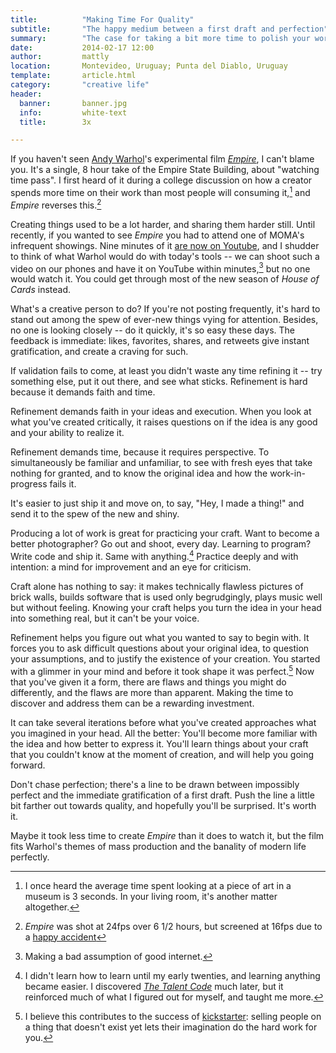 ```yaml
---
title:	        "Making Time For Quality"
subtitle:       "The happy medium between a first draft and perfection"
summary:        "The case for taking a bit more time to polish your work"
date:           2014-02-17 12:00
author:         mattly
location:       Montevideo, Uruguay; Punta del Diablo, Uruguay
template:       article.html
category:       "creative life"
header:
  banner:       banner.jpg
  info:         white-text
  title:        3x

---
```


If you haven't seen [Andy Warhol][warhol]'s experimental film *[Empire][]*, I can't blame you.  It's a single, 8 hour take of the Empire State Building, about "watching time pass".  I first heard of it during a college discussion on how a creator spends more time on their work than most people will consuming it,[^art-length] and *Empire* reverses this.[^empire-length]

[warhol]: https://en.wikipedia.org/wiki/Andy_Warhol
[empire]: https://en.wikipedia.org/wiki/Empire_(1964_film)

[^art-length]: I once heard the average time spent looking at a piece of art in a museum is 3 seconds.  In your living room, it's another matter altogether.

[^empire-length]: *Empire* was shot at 24fps over 6 1/2 hours, but screened at 16fps due to a [happy accident](http://www.urbandictionary.com/define.php?term=happy%20accident)

Creating things used to be a lot harder, and sharing them harder still.  Until recently, if you wanted to see *Empire* you had to attend one of MOMA's infrequent showings.  Nine minutes of it [are now on Youtube][empire-youtube], and I shudder to think of what Warhol would do with today's tools -- we can shoot such a video on our phones and have it on YouTube within minutes,[^internet] but no one would watch it.  You could get through most of the new season of *House of Cards* instead.

[empire-youtube]: https://www.youtube.com/watch?v=-sSsWj2HWk0
[^internet]: Making a bad assumption of good internet.

What's a creative person to do?  If you're not posting frequently, it's hard to stand out among the spew of ever-new things vying for attention.  Besides, no one is looking closely -- do it quickly, it's so easy these days.  The feedback is immediate: likes, favorites, shares, and retweets give instant gratification, and create a craving for such.

If validation fails to come, at least you didn't waste any time refining it -- try something else, put it out there, and see what sticks.  Refinement is hard because it demands faith and time.

Refinement demands faith in your ideas and execution.  When you look at what you've created critically, it raises questions on if the idea is any good and your ability to realize it.

Refinement demands time, because it requires perspective.  To simultaneously be familiar and unfamiliar, to see with fresh eyes that take nothing for granted, and to know the original idea and how the work-in-progress fails it.

It's easier to just ship it and move on, to say, "Hey, I made a thing!" and send it to the spew of the new and shiny.

Producing a lot of work is great for practicing your craft.  Want to become a better photographer?  Go out and shoot, every day.  Learning to program?  Write code and ship it.  Same with anything.[^talent-code]  Practice deeply and with intention: a mind for improvement and an eye for criticism.

[^talent-code]: I didn't learn how to learn until my early twenties, and learning anything became easier.  I discovered *[The Talent Code](http://thetalentcode.com/book/)* much later, but it reinforced much of what I figured out for myself, and taught me more.

Craft alone has nothing to say: it makes technically flawless pictures of brick walls, builds software that is used only begrudgingly, plays music well but without feeling.  Knowing your craft helps you turn the idea in your head into something real, but it can't be your voice.  

Refinement helps you figure out what you wanted to say to begin with.  It forces you to ask difficult questions about your original idea, to question your assumptions, and to justify the existence of your creation.  You started with a glimmer in your mind and before it took shape it was perfect.[^ks]  Now that you've given it a form, there are flaws and things you might do differently, and the flaws are more than apparent.  Making the time to discover and address them can be a rewarding investment.

[^ks]: I believe this contributes to the success of [kickstarter](https://www.kickstarter.com/blog/kickstarter-is-not-a-store): selling people on a thing that doesn't exist yet lets their imagination do the hard work for you.

It can take several iterations before what you've created approaches what you imagined in your head.  All the better: You'll become more familiar with the idea and how better to express it.  You'll learn things about your craft that you couldn't know at the moment of creation, and will help you going forward.

Don't chase perfection; there's a line to be drawn between impossibly perfect and the immediate gratification of a first draft.  Push the line a little bit farther out towards quality, and hopefully you'll be surprised.  It's worth it.

Maybe it took less time to create *Empire* than it does to watch it, but the film fits Warhol's themes of mass production and the banality of modern life perfectly.

